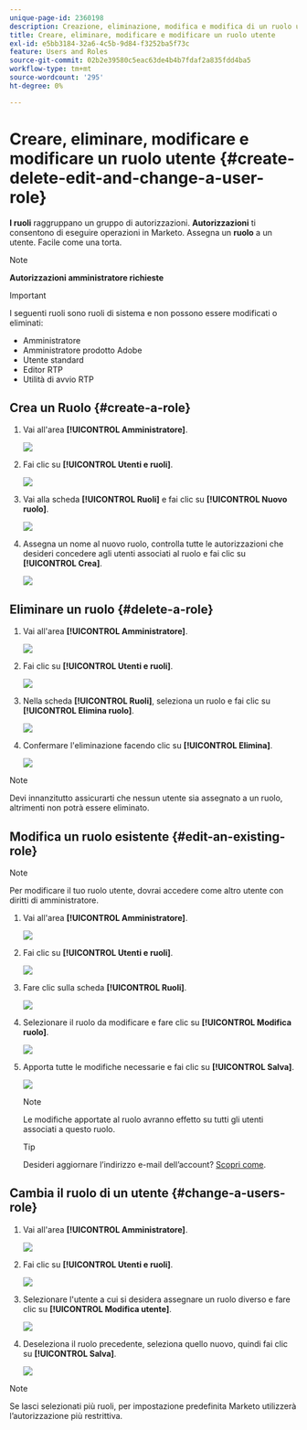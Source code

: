 ```yaml
---
unique-page-id: 2360198
description: Creazione, eliminazione, modifica e modifica di un ruolo utente - Documenti Marketo - Documentazione del prodotto
title: Creare, eliminare, modificare e modificare un ruolo utente
exl-id: e5bb3184-32a6-4c5b-9d84-f3252ba5f73c
feature: Users and Roles
source-git-commit: 02b2e39580c5eac63de4b4b7fdaf2a835fdd4ba5
workflow-type: tm+mt
source-wordcount: '295'
ht-degree: 0%

---
```


# Creare, eliminare, modificare e modificare un ruolo utente {#create-delete-edit-and-change-a-user-role}

**I ruoli** raggruppano un gruppo di autorizzazioni. **Autorizzazioni** ti consentono di eseguire operazioni in Marketo. Assegna un **ruolo** a un utente. Facile come una torta.

>[!NOTE]
>
>**Autorizzazioni amministratore richieste**

>[!IMPORTANT]
>
>I seguenti ruoli sono ruoli di sistema e non possono essere modificati o eliminati:
>
>* Amministratore
>* Amministratore prodotto Adobe
>* Utente standard
>* Editor RTP
>* Utilità di avvio RTP

## Crea un Ruolo {#create-a-role}

1. Vai all&#39;area **[!UICONTROL Amministratore]**.

   ![](assets/create-delete-edit-and-change-a-user-role-1.png)

1. Fai clic su **[!UICONTROL Utenti e ruoli]**.

   ![](assets/create-delete-edit-and-change-a-user-role-2.png)

1. Vai alla scheda **[!UICONTROL Ruoli]** e fai clic su **[!UICONTROL Nuovo ruolo]**.

   ![](assets/create-delete-edit-and-change-a-user-role-3.png)

1. Assegna un nome al nuovo ruolo, controlla tutte le autorizzazioni che desideri concedere agli utenti associati al ruolo e fai clic su **[!UICONTROL Crea]**.

   ![](assets/create-delete-edit-and-change-a-user-role-4.png)

## Eliminare un ruolo {#delete-a-role}

1. Vai all&#39;area **[!UICONTROL Amministratore]**.

   ![](assets/create-delete-edit-and-change-a-user-role-5.png)

1. Fai clic su **[!UICONTROL Utenti e ruoli]**.

   ![](assets/create-delete-edit-and-change-a-user-role-6.png)

1. Nella scheda **[!UICONTROL Ruoli]**, seleziona un ruolo e fai clic su **[!UICONTROL Elimina ruolo]**.

   ![](assets/create-delete-edit-and-change-a-user-role-7.png)

1. Confermare l&#39;eliminazione facendo clic su **[!UICONTROL Elimina]**.

   ![](assets/create-delete-edit-and-change-a-user-role-8.png)

>[!NOTE]
>
>Devi innanzitutto assicurarti che nessun utente sia assegnato a un ruolo, altrimenti non potrà essere eliminato.

## Modifica un ruolo esistente {#edit-an-existing-role}

>[!NOTE]
>
>Per modificare il tuo ruolo utente, dovrai accedere come altro utente con diritti di amministratore.

1. Vai all&#39;area **[!UICONTROL Amministratore]**.

   ![](assets/create-delete-edit-and-change-a-user-role-9.png)

1. Fai clic su **[!UICONTROL Utenti e ruoli]**.

   ![](assets/create-delete-edit-and-change-a-user-role-10.png)

1. Fare clic sulla scheda **[!UICONTROL Ruoli]**.

   ![](assets/create-delete-edit-and-change-a-user-role-11.png)

1. Selezionare il ruolo da modificare e fare clic su **[!UICONTROL Modifica ruolo]**.

   ![](assets/create-delete-edit-and-change-a-user-role-12.png)

1. Apporta tutte le modifiche necessarie e fai clic su **[!UICONTROL Salva]**.

   ![](assets/create-delete-edit-and-change-a-user-role-13.png)

   >[!NOTE]
   >
   >Le modifiche apportate al ruolo avranno effetto su tutti gli utenti associati a questo ruolo.

   >[!TIP]
   >
   >Desideri aggiornare l’indirizzo e-mail dell’account? [Scopri come](/help/marketo/product-docs/administration/settings/edit-account-settings.md).

## Cambia il ruolo di un utente {#change-a-users-role}

1. Vai all&#39;area **[!UICONTROL Amministratore]**.

   ![](assets/create-delete-edit-and-change-a-user-role-14.png)

1. Fai clic su **[!UICONTROL Utenti e ruoli]**.

   ![](assets/create-delete-edit-and-change-a-user-role-15.png)

1. Selezionare l&#39;utente a cui si desidera assegnare un ruolo diverso e fare clic su **[!UICONTROL Modifica utente]**.

   ![](assets/create-delete-edit-and-change-a-user-role-16.png)

1. Deseleziona il ruolo precedente, seleziona quello nuovo, quindi fai clic su **[!UICONTROL Salva]**.

   ![](assets/create-delete-edit-and-change-a-user-role-17.png)

>[!NOTE]
>
>Se lasci selezionati più ruoli, per impostazione predefinita Marketo utilizzerà l’autorizzazione più restrittiva.
